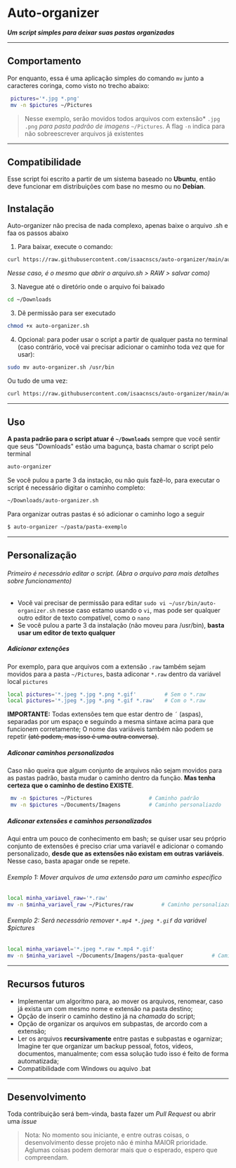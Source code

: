 # Auto-organizer
___Um script simples para deixar suas pastas organizadas___

---
## Comportamento
Por enquanto, essa é uma aplicação simples do comando `mv` junto a caracteres coringa, como visto no trecho abaixo:
```sh
 pictures='*.jpg *.png'
 mv -n $pictures ~/Pictures
```
> Nesse exemplo, serão movidos todos arquivos com extensão* `.jpg .png` *para pasta padrão de imagens* `~/Pictures`.
A flag `-n` indica para não sobreescrever arquivos já existentes

---

## Compatibilidade

Esse script foi escrito a partir de um sistema baseado no **Ubuntu**, então deve funcionar em distribuições com base no mesmo ou no **Debian**.

## Instalação

Auto-organizer não precisa de nada complexo, apenas baixe o arquivo .sh e faa os passos abaixo

1. Para baixar, execute o comando: 
```sh
curl https://raw.githubusercontent.com/isaacnscs/auto-organizer/main/auto-organizer.sh > auto-organizer.sh
```
*Nesse caso, é o mesmo que abrir o arquivo.sh > RAW > salvar como)*

3. Navegue até o diretório onde o arquivo foi baixado
```sh
cd ~/Downloads
```
3. Dê permissão para ser executado
```sh
chmod +x auto-organizer.sh
```
4. Opcional: para poder usar o script a partir de qualquer pasta no terminal (caso contrário, você vai precisar adicionar o caminho toda vez que for usar):
```sh
sudo mv auto-organizer.sh /usr/bin
```
Ou tudo de uma vez:
```sh
curl https://raw.githubusercontent.com/isaacnscs/auto-organizer/main/auto-organizer.sh > auto-organizer.sh && chmod +x ~/Downloads/auto-organizer.sh && sudo mv auto-organizer.sh /usr/bin
```

---
## Uso
**A pasta padrão para o script atuar é `~/Downloads`** sempre que você sentir que seus "Downloads" estão uma bagunça, basta chamar o script pelo terminal
```sh
auto-organizer
```
Se você pulou a parte 3 da instação, ou não quis fazê-lo, para executar o script é necessário digitar o caminho completo:
```sh
~/Downloads/auto-organizer.sh
```
Para organizar outras pastas é só adicionar o caminho logo a seguir
```sh
$ auto-organizer ~/pasta/pasta-exemplo
```
---
## Personalização
###### Primeiro é necessário editar o script. (Abra o arquivo para mais detalhes sobre funcionamento)
* Você vai precisar de permissão para editar `sudo vi ~/usr/bin/auto-organizer.sh` nesse caso estamo usando o `vi`, mas pode ser qualquer outro editor de texto compatível, como o `nano`
* Se você pulou a parte 3 da instalação (não moveu para /usr/bin), **basta usar um editor de texto qualquer**

##### Adicionar extenções
Por exemplo, para que arquivos com a extensão `.raw` também sejam movidos para a pasta `~/Pictures`, basta adiconar `*.raw` dentro da variável local `pictures`
```sh
local pictures='*.jpeg *.jpg *.png *.gif'         # Sem o *.raw
local pictures='*.jpeg *.jpg *.png *.gif *.raw'   # Com o *.raw
```
**IMPORTANTE:** Todas extensões tem que estar dentro de `´` (aspas), separadas por um espaço e seguindo a mesma sintaxe acima para que funcionem corretamente; O nome das variáveis também não podem se repetir ~~(até podem, mas isso é uma outra conversa)~~.

##### Adiconar caminhos personalizados
Caso não queira que algum conjunto de arquivos não sejam movidos para as pastas padrão, basta mudar o caminho dentro da função. **Mas tenha certeza que o caminho de destino EXISTE**.
```sh
 mv -n $pictures ~/Pictures                  # Caminho padrão
 mv -n $pictures ~/Documents/Imagens         # Caminho personaliazdo
```
##### Adiconar extensões e caminhos personalizados
Aqui entra um pouco de conhecimento em bash; se quiser usar seu próprio conjunto de extensões é preciso criar uma variavél e adicionar o comando personalizado, **desde que as extensões não existam em outras variáveis**. Nesse caso, basta apagar onde se repete.

###### Exemplo 1: Mover arquivos de uma extensão para um caminho específico
```sh
local minha_variavel_raw='*.raw'                 
mv -n $minha_variavel_raw ~/Pictures/raw         # Caminho personaliazdo, a pasta raw deve existir
```
###### Exemplo 2: Será necessário remover `*.mp4 *.jpeg *.gif` da variável $pictures

```sh
local minha_variavel='*.jpeg *.raw *.mp4 *.gif'                 
mv -n $minha_variavel ~/Documents/Imagens/pasta-qualquer         # Caminho personaliazdo
```
---
## Recursos futuros
- Implementar um algoritmo para, ao mover os arquivos, renomear, caso já exista um com mesmo nome e extensão na pasta destino;
- Opção de inserir o caminho destino já na *chamada* do script;
- Opção de organizar os arquivos em subpastas, de arcordo com a extensão;
- Ler os arquivos **recursivamente** entre pastas e subpastas e ogarnizar; Imagine ter que organizar um backup pessoal, fotos, videos, documentos, manualmente; com essa solução tudo isso é feito de forma automatizada;
- Compatibilidade com Windows ou aquivo .bat

---
## Desenvolvimento
Toda contribuição será bem-vinda, basta fazer um *Pull Request* ou abrir uma *issue*


> Nota: No momento sou iniciante, e entre outras coisas, o desenvolvimento desse projeto não é minha MAIOR prioridade. 
Aglumas coisas podem demorar mais que o esperado, espero que compreendam.
